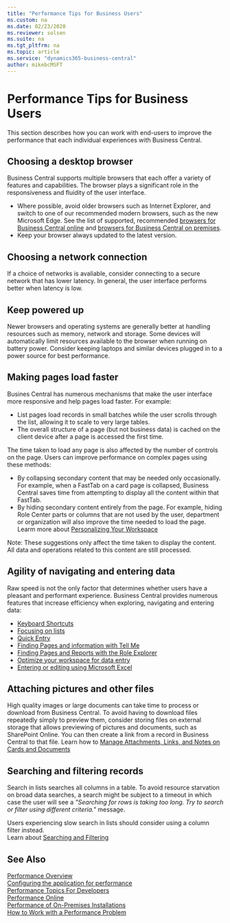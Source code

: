 ```yaml
---
title: "Performance Tips for Business Users"
ms.custom: na
ms.date: 02/23/2020
ms.reviewer: solsen
ms.suite: na
ms.tgt_pltfrm: na
ms.topic: article
ms.service: "dynamics365-business-central"
author: mikebcMSFT
---
```


# Performance Tips for Business Users
This section describes how you can work with end-users to improve the performance that each individual experiences with Business Central.


## Choosing a desktop browser
Business Central supports multiple browsers that each offer a variety of features and capabilities. The browser plays a significant role in the responsiveness and fluidity of the user interface.
- Where possible, avoid older browsers such as Internet Explorer, and switch to one of our recommended modern browsers, such as the new Microsoft Edge. See the list of supported, recommended [browsers for Business Central online](https://go.microsoft.com/fwlink/?linkid=2110804) and [browsers for Business Central on premises](https://go.microsoft.com/fwlink/?linkid=2110719).
- Keep your browser always updated to the latest version.


## Choosing a network connection
If a choice of networks is avaliable, consider connecting to a secure network that has lower latency. In general, the user interface performs better when latency is low.


## Keep powered up
Newer browsers and operating systems are generally better at handling resources such as memory, network and storage. Some devices will automatically limit resources available to the browser when running on battery power. Consider keeping laptops and similar devices plugged in to a power source for best performance.


<!-- ## Freeing up device resources
In order to provide an optimal experience, Business Central saves some preferences in your browser's local storage. No business data is saved, only settings that determine how the page is displayed. Business Central should consume significant browser storage space, but an environment that has undergone significant change from extensions may consume more space. You can clear browser local storage to increase performance in some cases.
-->

## Making pages load faster
Busines Central has numerous mechanisms that make the user interface more responsive and help pages load faster. For example:
 - List pages load records in small batches while the user scrolls through the list, allowing it to scale to very large tables.
 - The overall structure of a page (but not business data) is cached on the client device after a page is accessed the first time.

The time taken to load any page is also affected by the number of controls on the page. Users can improve performance on complex pages using these methods: 
- By collapsing secondary content that may be needed only occasionally. For example, when a FastTab on a card page is collapsed, Business Central saves time from attempting to display all the content within that FastTab.
- By hiding secondary content entirely from the page. For example, hiding Role Center parts or columns that are not used by the user, department or organization will also improve the time needed to load the page. Learm more about [Personalizing Your Workspace](/dynamics365/business-central/ui-personalization-user)

Note: These suggestions only affect the time taken to display the content. All data and operations related to this content are still processed.


## Agility of navigating and entering data

Raw speed is not the only factor that determines whether users have a pleasant and performant experience. Business Central provides numerous features that increase efficiency when exploring, navigating and entering data:
- [Keyboard Shortcuts](/dynamics365/business-central/keyboard-shortcuts)  
- [Focusing on lists](/dynamics365/business-central/ui-enter-data#Focus)  
- [Quick Entry](/dynamics365/business-central/ui-enter-data#QuickEntry)  
- [Finding Pages and information with Tell Me](/dynamics365/business-central/ui-search)  
- [Finding Pages and Reports with the Role Explorer](/dynamics365/business-central/ui-role-explorer)  
- [Optimize your workspace for data entry](/dynamics365/business-central/ui-personalization-user)  
- [Entering or editing using Microsoft Excel](/dynamics365/business-central/across-work-with-excel)  


## Attaching pictures and other files

High quality images or large documents can take time to process or download from Business Central.
To avoid having to download files repeatedly simply to preview them, consider storing files on external storage that allows previewing of pictures and documents, such as SharePoint Online. You can then create a link from a record in Business Central to that file.
Learn how to [Manage Attachments, Links, and Notes on Cards and Documents](/dynamics365/business-central/ui-how-add-link-to-record)

## Searching and filtering records

Search in lists searches all columns in a table. To avoid resource starvation on broad data searches, a search might be subject to a timeout in which case the user will see a *"Searching for rows is taking too long. Try to search or filter using different criteria."* message. 

Users experiencing slow search in lists should consider using a column filter instead.  
Learn about [Searching and Filtering](/dynamics365/business-central/ui-search-filter-faq)  


## See Also

[Performance Overview](performance-overview.md)  
[Configuring the application for performance](performance-application.md)  
[Performance Topics For Developers](performance-developer.md)  
[Performance Online](performance-online.md)  
[Performance of On-Premises Installations](performance-onprem.md)  
[How to Work with a Performance Problem](performance-work-perf-problem.md)  
